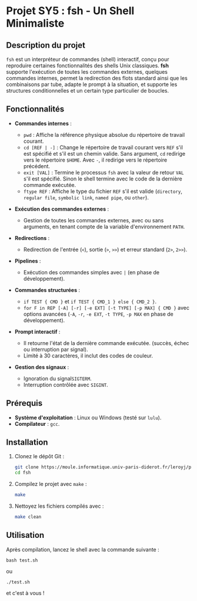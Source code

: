 # Projet SY5 : fsh - Un Shell Minimaliste

## Description du projet
`fsh` est un interpréteur de commandes (shell) interactif, conçu pour reproduire certaines fonctionnalités des shells Unix classiques. **fsh** supporte l'exécution de toutes les commandes externes, quelques commandes internes, permet la redirection des flots standard ainsi que les combinaisons par tube, adapte le prompt à la situation, et supporte les structures conditionnelles et un certain type particulier de boucles.



## Fonctionnalités

- **Commandes internes** :
    - `pwd` : Affiche la référence physique absolue du répertoire de travail courant.
    - `cd [REF | -]` : Change le répertoire de travail courant vers `REF` s'il est spécifié et s'il est un chemin valide. Sans argument, `cd` redirige vers le répertoire `$HOME`. Avec `-`, il redirige vers le répertoire précédent.
    - `exit [VAL]` : Termine le processus `fsh` avec la valeur de retour `VAL` s'il est spécifié. Sinon le shell termine avec le code de la dernière commande exécutée.
    - `ftype REF` : Affiche le type du fichier `REF` s'il est valide (`directory`, `regular file`, `symbolic link`, `named pipe`, ou `other`).

- **Exécution des commandes externes** :
    - Gestion de toutes les commandes externes, avec ou sans arguments, en tenant compte de la variable d'environnement `PATH`. 

- **Redirections** :
    - Redirection de l'entrée (`<`), sortie (`>`, `>>`) et erreur standard (`2>`, `2>>`).

- **Pipelines** :
    - Exécution des commandes simples avec `|` (en phase de développement).

- **Commandes structurées** :
    - `if TEST { CMD }` et `if TEST { CMD_1 } else { CMD_2 }`.
    - `for F in REP [-A] [-r] [-e EXT] [-t TYPE] [-p MAX] { CMD }` avec options avancées (`-A`, `-r`, `-e EXT`, `-t TYPE`, `-p MAX` en phase de développement).

- **Prompt interactif** :
    - Il retourne l'état de la dernière commande exécutée. (succès, échec ou interruption par signal).
    - Limité à 30 caractères, il inclut des codes de couleur.

- **Gestion des signaux** :
    - Ignoration du signal`SIGTERM`.
    - Interruption contrôlée avec `SIGINT`.


## Prérequis

- **Système d'exploitation** : Linux ou Windows (testé sur `lulu`).
- **Compilateur** : `gcc`.



## Installation

1. Clonez le dépôt Git :
   ```bash
   git clone https://moule.informatique.univ-paris-diderot.fr/leroyj/projet-sy5.git
   cd fsh
   ```

2. Compilez le projet avec `make` :
   ```bash
   make
   ```

3. Nettoyez les fichiers compilés avec :
   ```bash
   make clean
   ```


## Utilisation

Après compilation, lancez le shell avec la commande suivante :
```
bash test.sh
```
ou
```
./test.sh
```
et c'est à vous !

